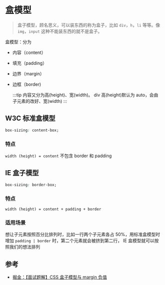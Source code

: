# 盒模型

> 盒子模型，顾名思义，可以装东西的称为盒子，比如 `div`，`h`，`li` 等等。像 `img`，`input` 这种不能装东西的就不是盒子。

盒模型：分为

- 内容（content）
- 填充（padding）
- 边界（margin）
- 边框（border)

  :::tip
  内容又分为高(height)、宽(width)。
  div 高(height)默认为 auto，会由子元素的改好、宽(width)
  :::

## W3C 标准盒模型

```css
box-sizing: content-box;
```

### 特点

`width (height) = content` 不包含 border 和 padding

## IE 盒子模型

```css
box-sizing: border-box;
```

### 特点

`width (height) = content + padding + border`

### 适用场景

想让子元素按照百分比排列时，比如一行两个子元素各占 50%，用标准盒模型时增加 `padding | border` 时，第二个元素就会被挤到第二行， IE 盒模型就可以按照我们的想法排列

## 参考

- [掘金：【面试题解】CSS 盒子模型与 margin 负值](https://juejin.cn/post/7025880293013716999)

